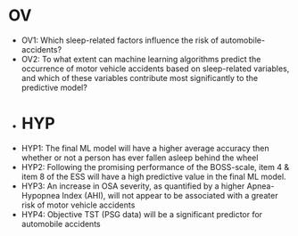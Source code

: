 # OV
- OV1: Which sleep-related factors influence the risk of automobile-accidents?
- OV2: To what extent can machine learning algorithms predict the occurrence of motor vehicle accidents based on sleep-related variables, and which of these variables contribute most significantly to the predictive model?
- # HYP
- HYP1: The final ML model will have a higher average accuracy then whether or not a person has ever fallen asleep behind the wheel
- HYP2: Following the promising performance of the BOSS-scale, item 4 & item 8 of the ESS will have a high predictive value in the final ML model.
- HYP3: An increase in OSA severity, as quantified by a higher Apnea-Hypopnea Index (AHI), will not appear to be associated with a greater risk of motor vehicle accidents
- HYP4: Objective TST (PSG data) will be a significant predictor for automobile accidents